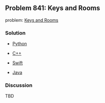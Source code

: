 ## Problem 841: Keys and Rooms

problem: [Keys and Rooms](https://leetcode.com/problems/keys-and-rooms/)

### Solution

- [Python](../python/problem841.py)

- [C++](../cpp/problem841.cpp)

- [Swift](../swift/problem841.swift)

- [Java](../java/problem841.java)

### Discussion

TBD

